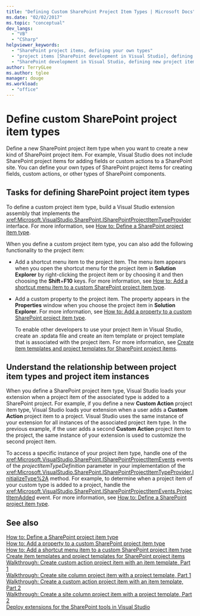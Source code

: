 ```yaml
---
title: "Defining Custom SharePoint Project Item Types | Microsoft Docs"
ms.date: "02/02/2017"
ms.topic: "conceptual"
dev_langs: 
  - "VB"
  - "CSharp"
helpviewer_keywords: 
  - "SharePoint project items, defining your own types"
  - "project items [SharePoint development in Visual Studio], defining your own types"
  - "SharePoint development in Visual Studio, defining new project item types"
author: TerryGLee
ms.author: tglee
manager: douge
ms.workload: 
  - "office"
---
```

# Define custom SharePoint project item types
  Define a new SharePoint project item type when you want to create a new kind of SharePoint project item. For example, Visual Studio does not include SharePoint project items for adding fields or custom actions to a SharePoint site. You can define your own types of SharePoint project items for creating fields, custom actions, or other types of SharePoint components.  
  
## Tasks for defining SharePoint project item types
 To define a custom project item type, build a Visual Studio extension assembly that implements the <xref:Microsoft.VisualStudio.SharePoint.ISharePointProjectItemTypeProvider> interface. For more information, see [How to: Define a SharePoint project item type](../sharepoint/how-to-define-a-sharepoint-project-item-type.md).  
  
 When you define a custom project item type, you can also add the following functionality to the project item:  
  
- Add a shortcut menu item to the project item. The menu item appears when you open the shortcut menu for the project item in **Solution Explorer** by right-clicking the project item or by choosing it and then choosing the **Shift**+**F10** keys. For more information, see [How to: Add a shortcut menu item to a custom SharePoint project item type](../sharepoint/how-to-add-a-shortcut-menu-item-to-a-custom-sharepoint-project-item-type.md).  
  
- Add a custom property to the project item. The property appears in the **Properties** window when you choose the project item in **Solution Explorer**. For more information, see [How to: Add a property to a custom SharePoint project item type](../sharepoint/how-to-add-a-property-to-a-custom-sharepoint-project-item-type.md).  
  
  To enable other developers to use your project item in Visual Studio, create an .spdata file and create an item template or project template that is associated with the project item. For more information, see [Create item templates and project templates for SharePoint project items](../sharepoint/creating-item-templates-and-project-templates-for-sharepoint-project-items.md).  
  
## Understand the relationship between project item types and project item instances
 When you define a SharePoint project item type, Visual Studio loads your extension when a project item of the associated type is added to a SharePoint project. For example, if you define a new **Custom Action** project item type, Visual Studio loads your extension when a user adds a **Custom Action** project item to a project. Visual Studio uses the same instance of your extension for all instances of the associated project item type. In the previous example, if the user adds a second **Custom Action** project item to the project, the same instance of your extension is used to customize the second project item.  
  
 To access a specific instance of your project item type, handle one of the <xref:Microsoft.VisualStudio.SharePoint.ISharePointProjectItemEvents> events of the *projectItemTypeDefinition* parameter in your implementation of the <xref:Microsoft.VisualStudio.SharePoint.ISharePointProjectItemTypeProvider.InitializeType%2A> method. For example, to determine when a project item of your custom type is added to a project, handle the <xref:Microsoft.VisualStudio.SharePoint.ISharePointProjectItemEvents.ProjectItemAdded> event. For more information, see [How to: Define a SharePoint project item type](../sharepoint/how-to-define-a-sharepoint-project-item-type.md).  
  
## See also
 [How to: Define a SharePoint project item type](../sharepoint/how-to-define-a-sharepoint-project-item-type.md)   
 [How to: Add a property to a custom SharePoint project item type](../sharepoint/how-to-add-a-property-to-a-custom-sharepoint-project-item-type.md)   
 [How to: Add a shortcut menu item to a custom SharePoint project item type](../sharepoint/how-to-add-a-shortcut-menu-item-to-a-custom-sharepoint-project-item-type.md)   
 [Create item templates and project templates for SharePoint project items](../sharepoint/creating-item-templates-and-project-templates-for-sharepoint-project-items.md)   
 [Walkthrough: Create custom action project item with an item template, Part 1](../sharepoint/walkthrough-creating-a-custom-action-project-item-with-an-item-template-part-1.md)   
 [Walkthrough: Create site column project item with a project template, Part 1](../sharepoint/walkthrough-creating-a-site-column-project-item-with-a-project-template-part-1.md)   
 [Walkthrough: Create a custom action project item with an item template, Part 2](../sharepoint/walkthrough-creating-a-custom-action-project-item-with-an-item-template-part-2.md)   
 [Walkthrough: Create a site column project item with a project template, Part 2](../sharepoint/walkthrough-creating-a-site-column-project-item-with-a-project-template-part-2.md)   
 [Deploy extensions for the SharePoint tools in Visual Studio](../sharepoint/deploying-extensions-for-the-sharepoint-tools-in-visual-studio.md)  
